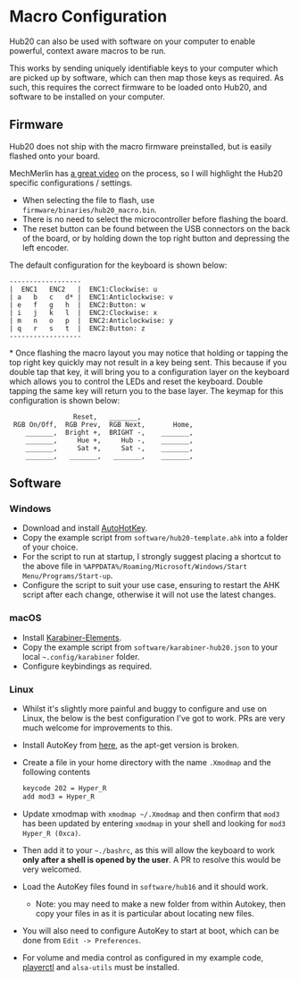 # Macro Configuration

Hub20 can also be used with software on your computer to enable powerful, context aware macros to be run.

This works by sending uniquely identifiable keys to your computer which are picked up by software, which can then map those keys as required. As such, this requires the correct firmware to be loaded onto Hub20, and software to be installed on your computer.

## Firmware

Hub20 does not ship with the macro firmware preinstalled, but is easily flashed onto your board.

MechMerlin has [a great video](https://youtu.be/VR53Wo9Z960) on the process, so I will highlight the Hub20 specific configurations / settings.

- When selecting the file to flash, use `firmware/binaries/hub20_macro.bin`.
- There is no need to select the microcontroller before flashing the board.
- The reset button can be found between the USB connectors on the back of the board, or by holding down the top right button and depressing the left encoder.

The default configuration for the keyboard is shown below:

```
------------------
|  ENC1   ENC2   |  ENC1:Clockwise: u
| a   b   c   d* |  ENC1:Anticlockwise: v
| e   f   g   h  |  ENC2:Button: w
| i   j   k   l  |  ENC2:Clockwise: x
| m   n   o   p  |  ENC2:Anticlockwise: y
| q   r   s   t  |  ENC2:Button: z
------------------
```

\* Once flashing the macro layout you may notice that holding or tapping the top right key quickly may not result in a key being sent. This because if you double tap that key, it will bring you to a configuration layer on the keyboard which allows you to control the LEDs and reset the keyboard.  Double tapping the same key will return you to the base layer. The keymap for this configuration is shown below:

```
                Reset,   _______,
 RGB On/Off,  RGB Prev,  RGB Next,       Home,
    _______,  Bright +,  BRIGHT -,    _______,
    _______,     Hue +,     Hub -,    _______,
    _______,     Sat +,     Sat -,    _______,
    _______,   _______,   _______,    _______,

```

## Software

### Windows

- Download and install [AutoHotKey](https://www.autohotkey.com/).
- Copy the example script from `software/hub20-template.ahk` into a folder of your choice.
- For the script to run at startup, I strongly suggest placing a shortcut to the above file in `%APPDATA%/Roaming/Microsoft/Windows/Start Menu/Programs/Start-up`.
- Configure the script to suit your use case, ensuring to restart the AHK script after each change, otherwise it will not use the latest changes.

### macOS

- Install [Karabiner-Elements](https://karabiner-elements.pqrs.org/docs/getting-started/installation/).
- Copy the example script from `software/karabiner-hub20.json` to your local `~.config/karabiner` folder.
- Configure keybindings as required.

### Linux

- Whilst it's slightly more painful and buggy to configure and use on Linux, the below is the best configuration I've got to work. PRs are very much welcome for improvements to this.
- Install AutoKey from [here](https://github.com/autokey/autokey/wiki/Installing#debian-and-derivatives), as the apt-get version is broken.
- Create a file in your home directory with the name `.Xmodmap` and the following contents

    ``` bash
    keycode 202 = Hyper_R
    add mod3 = Hyper_R
    ```

- Update xmodmap with `xmodmap ~/.Xmodmap` and then confirm that `mod3` has been updated by entering `xmodmap` in your shell and looking for `mod3 Hyper_R (0xca)`.
- Then add it to your ```~./bashrc```, as this will allow the keyboard to work **only after a shell is opened by the user**. A PR to resolve this would be very welcomed.
- Load the AutoKey files found in `software/hub16` and it should work.
    - Note: you may need to make a new folder from within Autokey, then copy your files in as it is particular about locating new files.
- You will also need to configure AutoKey to start at boot, which can be done from `Edit -> Preferences`.
- For volume and media control as configured in my example code, [playerctl](https://github.com/altdesktop/playerctl) and ```alsa-utils``` must be installed.
